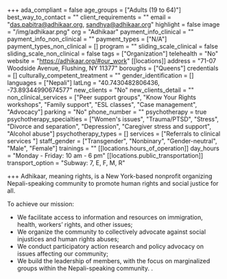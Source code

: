 +++
ada_compliant = false
age_groups = ["Adults (19 to 64)"]
best_way_to_contact = ""
client_requirements = ""
email = "das.pabitra@adhikaar.org, sandhya@adhikaar.org"
highlight = false
image = "/img/adhikaar.png"
org = "Adhikaar"
payment_info_clinical = ""
payment_info_non_clinical = ""
payment_types = ["N/A"]
payment_types_non_clinical = []
program = ""
sliding_scale_clinical = false
sliding_scale_non_clinical = false
tags = ["Organization"]
telehealth = "No"
website = "https://adhikaar.org/#our_work"
[[locations]]
address = "71-07 Woodside Avenue, Flushing, NY 11377"
boroughs = ["Queens"]
credentials = []
culturally_competent_treatment = ""
gender_identification = []
languages = ["Nepali"]
latLng = "40.7430482806436, -73.89344990674577"
new_clients = "No"
new_clients_detail = ""
non_clinical_services = ["Peer support groups", "Know Your Rights workshops", "Family support", "ESL classes", "Case management", "Advocacy"]
parking = "No"
phone_number = ""
psychotherapy = true
psychotherapy_specialties = ["Women's issues", "Trauma/PTSD", "Stress", "Divorce and separation", "Depression", "Caregiver stress and support", "Alcohol abuse"]
psychotherapy_types = []
services = ["Referrals to clinical services "]
staff_gender = ["Transgender", "Nonbinary", "Gender-neutral", "Male", "Female"]
trainings = ""
[[locations.hours_of_operation]]
day_hours = "Monday - Friday: 10 am - 6 pm"
[[locations.public_transportation]]
transport_option = "Subway: 7, E, F, M, R"

+++
Adhikaar, meaning rights, is a New York-based nonprofit organizing Nepali-speaking community to promote human rights and social justice for all.

To achieve our mission:

* We facilitate access to information and resources on immigration, health, workers’ rights, and other issues;
* We organize the community to collectively advocate against social injustices and human rights abuses;
* We conduct participatory action research and policy advocacy on issues affecting our community;
* We build the leadership of members, with the focus on marginalized groups within the Nepali-speaking community. .